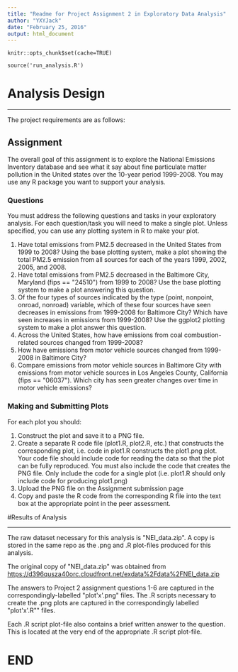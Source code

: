 ```yaml
---
title: "Readme for Project Assignment 2 in Exploratory Data Analysis"
author: "YXYJack"
date: "February 25, 2016"
output: html_document
---
```

```{r setup, include=FALSE}
knitr::opts_chunk$set(cache=TRUE)
```
```{r include=FALSE}
source('run_analysis.R')
```

# Analysis Design
***
The project requirements are as follows:

## Assignment 
The overall goal of this assignment is to explore the National Emissions Inventory database and see what it say about fine particulate matter pollution in the United states over the 10-year period 1999-2008. You may use any R package you want to support your analysis.

### Questions
You must address the following questions and tasks in your exploratory analysis. For each question/task you will need to make a single plot. Unless specified, you can use any plotting system in R to make your plot.

1. Have total emissions from PM2.5 decreased in the United States from 1999 to 2008? Using the base plotting system, make a plot showing the total PM2.5 emission from all sources for each of the years 1999, 2002, 2005, and 2008.
2. Have total emissions from PM2.5 decreased in the Baltimore City, Maryland (fips == "24510") from 1999 to 2008? Use the base plotting system to make a plot answering this question.
3. Of the four types of sources indicated by the type (point, nonpoint, onroad, nonroad) variable, which of these four sources have seen decreases in emissions from 1999-2008 for Baltimore City? Which have seen increases in emissions from 1999-2008? Use the ggplot2 plotting system to make a plot answer this question.
4. Across the United States, how have emissions from coal combustion-related sources changed from 1999-2008?
5. How have emissions from motor vehicle sources changed from 1999-2008 in Baltimore City?
6. Compare emissions from motor vehicle sources in Baltimore City with emissions from motor vehicle sources in Los Angeles County, California (fips == "06037"). Which city has seen greater changes over time in motor vehicle emissions?

### Making and Submitting Plots 
For each plot you should:

1. Construct the plot and save it to a PNG file.
2. Create a separate R code file (plot1.R, plot2.R, etc.) that constructs the corresponding plot, i.e. code in plot1.R constructs the plot1.png plot. Your code file should include code for reading the data so that the plot can be fully reproduced. You must also include the code that creates the PNG file. Only include the code for a single plot (i.e. plot1.R should only include code for producing plot1.png)
3. Upload the PNG file on the Assignment submission page
4. Copy and paste the R code from the corresponding R file into the text box at the appropriate point in the peer assessment.

#Results of Analysis
***
The raw dataset necessary for this analysis is "NEI_data.zip".  A copy is stored in the same repo as the .png and .R plot-files produced for this analysis.

The original copy of "NEI_data.zip" was obtained from https://d396qusza40orc.cloudfront.net/exdata%2Fdata%2FNEI_data.zip

The answers to Project 2 assignment questions 1-6 are captured in the correspondingly-labelled "plot'x'.png" files.  The .R scripts necessary to create the .png plots are captured in the correspondingly labelled "plot'x'.R"" files.

Each .R script plot-file also contains a brief written answer to the question.  This is located at the very end of the appropriate .R script plot-file.

# END
